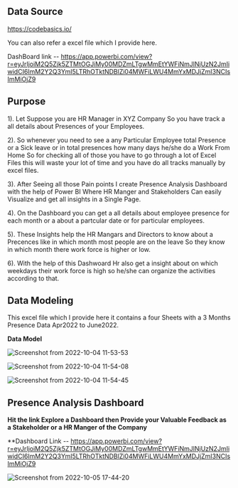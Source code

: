 
## Data Source
https://codebasics.io/

You can also refer a excel file which I provide here.


DashBoard link -- https://app.powerbi.com/view?r=eyJrIjoiM2Q5Zjk5ZTMtOGJiMy00MDZmLTgwMmEtYWFiNmJlNjUzN2JmIiwidCI6ImM2Y2Q3YmI5LTRhOTktNDBlZi04MWFiLWU4MmYxMDJjZmI3NCIsImMiOjZ9


## Purpose

1). Let Suppose you are HR Manager in XYZ Company So you have track a all details about Presences of your Employees.


2). So whenever you need to see a any Particular Employee total Presence or a Sick leave or in total presences how many days he/she do a Work From Home So for checking all of those you have to go through a lot of Excel Files this will waste your lot of time and you have do all tracks manually by excel files.


3). After Seeing all those Pain points I create Presence Analysis Dashboard with the help of Power BI Where HR Manger and Stakeholders Can easily Visualize and get all insights in a Single Page.


4). On the Dashboard you can get a all details about employee presence for each month or a about a partcular date or for particular employees.


5). These Insights help the HR Mangars and Directors to know about a Precences like in which month most people are on the leave So they know in which month there work force is higher or low.


6). With the help of this Dashwoard Hr also get a insight about on which weekdays their work force is high so he/she can organize the activities according to that.
## Data Modeling

This excel file which I provide here it contains a four Sheets with a 3 Months Presence Data Apr2022 to June2022.



**Data Model**

![Screenshot from 2022-10-04 11-53-53](https://user-images.githubusercontent.com/103247130/193854159-a9ab5fb5-25d6-4e9d-a95b-d603779ea53c.png)



![Screenshot from 2022-10-04 11-54-08](https://user-images.githubusercontent.com/103247130/193854341-0c0e1c72-9cbf-47bd-af46-bce4d19e26a1.png)



![Screenshot from 2022-10-04 11-54-45](https://user-images.githubusercontent.com/103247130/193854392-424c4b32-13c7-4f55-9c7a-37013eed4e4e.png)




## Presence Analysis Dashboard



**Hit the link Explore a Dashboard then Provide your Valuable Feedback as a Stakeholder or a HR Manger of the Company**


**Dashboard Link  --  https://app.powerbi.com/view?r=eyJrIjoiM2Q5Zjk5ZTMtOGJiMy00MDZmLTgwMmEtYWFiNmJlNjUzN2JmIiwidCI6ImM2Y2Q3YmI5LTRhOTktNDBlZi04MWFiLWU4MmYxMDJjZmI3NCIsImMiOjZ9



![Screenshot from 2022-10-05 17-44-20](https://user-images.githubusercontent.com/103247130/194058071-f0818c32-5109-4043-a84e-0f5c4279f07c.png)
